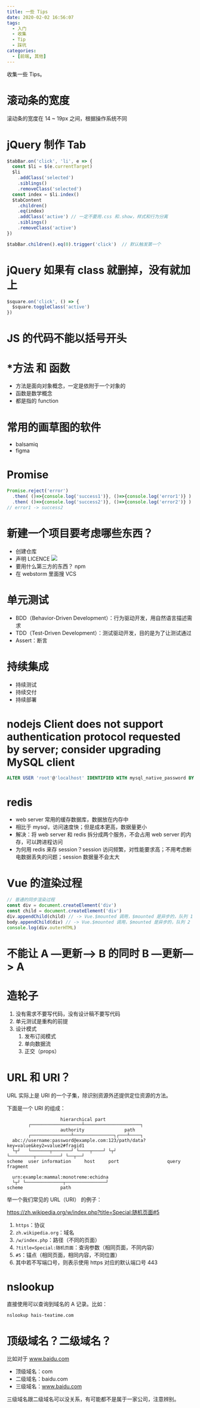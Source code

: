```yaml
---
title: 一些 Tips
date: 2020-02-02 16:56:07
tags:
  - 入门
  - 收集
  - Tip
  - 踩坑
categories:
  - [前端, 其他]
---
```


收集一些 Tips。

<!-- more -->

# 滚动条的宽度

滚动条的宽度在 14 ~ 19px 之间，根据操作系统不同

# jQuery 制作 Tab

```js
$tabBar.on('click', 'li', e => {
  const $li = $(e.currentTarget)
  $li
    .addClass('selected')
    .siblings()
    .removeClass('selected')
  const index = $li.index()
  $tabContent
    .children()
    .eq(index)
    .addClass('active') // 一定不要用.css 和.show，样式和行为分离
    .siblings()
    .removeClass('active')
})

$tabBar.children().eq(0).trigger('click')  // 默认触发第一个
```

# jQuery 如果有 class 就删掉，没有就加上

```js
$square.on('click', () => {
  $square.toggleClass('active')
})
```

# JS 的代码不能以括号开头

# ***方法** 和 **函数**

- 方法是面向对象概念，一定是依附于一个对象的
- 函数是数学概念
- 都是指的 function

# 常用的画草图的软件

- balsamiq
- figma

# Promise

```js
Promise.reject('error')
  .then( ()=>{console.log('success1')}, ()=>{console.log('error1')} )
  .then( ()=>{console.log('success2')}, ()=>{console.log('error2')} )
// error1 -> success2
```

# 新建一个项目要考虑哪些东西？

- 创建仓库
- 声明 LICENCE
![](https://www.ruanyifeng.com/blogimg/asset/201105/free_software_licenses.png)
- 要用什么第三方的东西？ npm
- 在 webstorm 里面搜 VCS

# 单元测试

- BDD（Behavior-Driven Development）：行为驱动开发，用自然语言描述需求
- TDD（Test-Driven Development）：测试驱动开发，目的是为了让测试通过
- Assert：断言

# 持续集成

- 持续测试
- 持续交付
- 持续部署

# nodejs Client does not support authentication protocol requested by server; consider upgrading MySQL client

```sql
ALTER USER 'root'@'localhost' IDENTIFIED WITH mysql_native_password BY '123456';
```

# redis

- web server 常用的缓存数据库，数据放在内存中
- 相比于 mysql，访问速度快；但是成本更高，数据量更小
- 解决：将 web server 和 redis 拆分成两个服务，不会占用 web server 的内存，可以跨进程访问
- 为何用 redis 来存 session？session 访问频繁，对性能要求高；不用考虑断电数据丢失的问题；session 数据量不会太大

# Vue 的渲染过程

```js
// 普通的同步渲染过程
const div = document.createElement('div')
const child = document.createElement('div')
div.appendChild(child) // -> Vue.$mounted 调用，$mounted 是异步的，队列 1
body.appendChild(div) // -> Vue.$mounted 调用，$mounted 是异步的，队列 2
console.log(div.outerHTML)
```

# 不能让  A —更新—> B 的同时 B —更新—> A

# 造轮子

1. 没有需求不要写代码，没有设计稿不要写代码
2. 单元测试是重构的前提
3. 设计模式
    1. 发布订阅模式
    2. 单向数据流
    3. 正交（props）
    
# URL 和 URI？

URL 实际上是 URI 的一个子集，除识别资源外还提供定位资源的方法。 

下面是一个 URI 的组成：

```text
                    hierarchical part
        ┌───────────────────┴─────────────────────┐
                    authority               path
        ┌───────────────┴───────────────┐┌───┴────┐
  abc://username:password@example.com:123/path/data?key=value&key2=value2#fragid1
  └┬┘   └───────┬───────┘ └────┬────┘ └┬┘           └─────────┬─────────┘ └──┬──┘
scheme  user information     host     port                  query         fragment

  urn:example:mammal:monotreme:echidna
  └┬┘ └──────────────┬───────────────┘
scheme              path
```

举一个我们常见的 URL（URI） 的例子：

https://zh.wikipedia.org/w/index.php?title=Special:随机页面#5

1. `https`：协议
2. `zh.wikipedia.org`：域名
3. `/w/index.php`：路径（不同的页面）
4. `?title=Special:随机页面`：查询参数（相同页面，不同内容）
5. `#5`：锚点（相同页面，相同内容，不同位置）
6. 其中若不写端口号，则表示使用 https 对应的默认端口号 443

# nslookup

直接使用可以查询到域名的 A 记录。比如：

```
nslookup hais-teatime.com
```

# 顶级域名？二级域名？

比如对于 www.baidu.com

- 顶级域名：com
- 二级域名：baidu.com
- 三级域名：www.baidu.com

三级域名跟二级域名可以没关系，有可能都不是属于一家公司，注意辨别。